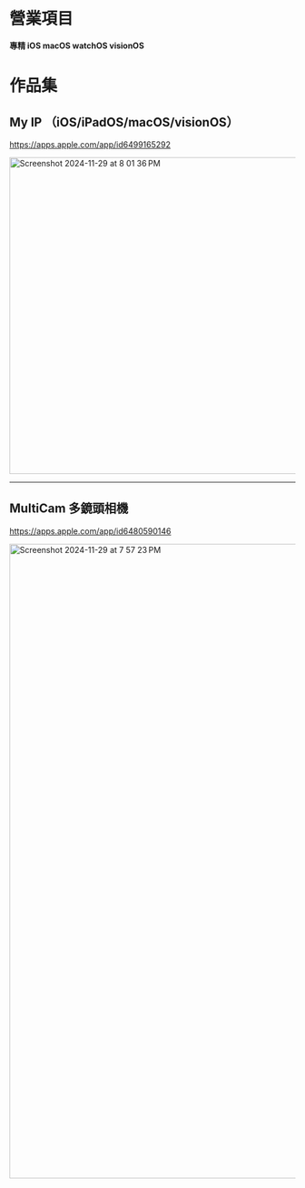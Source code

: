 # 營業項目

**專精 iOS macOS watchOS visionOS** 



# 作品集

## My IP （iOS/iPadOS/macOS/visionOS）
https://apps.apple.com/app/id6499165292

<img width="557" alt="Screenshot 2024-11-29 at 8 01 36 PM" src="https://github.com/user-attachments/assets/b64ef4ac-c485-4b0a-bc4f-8689473322b1">

---

## MultiCam 多鏡頭相機 
https://apps.apple.com/app/id6480590146

<img width="1116" alt="Screenshot 2024-11-29 at 7 57 23 PM" src="https://github.com/user-attachments/assets/202b1f7b-4050-415e-80d4-7436145b8875">

